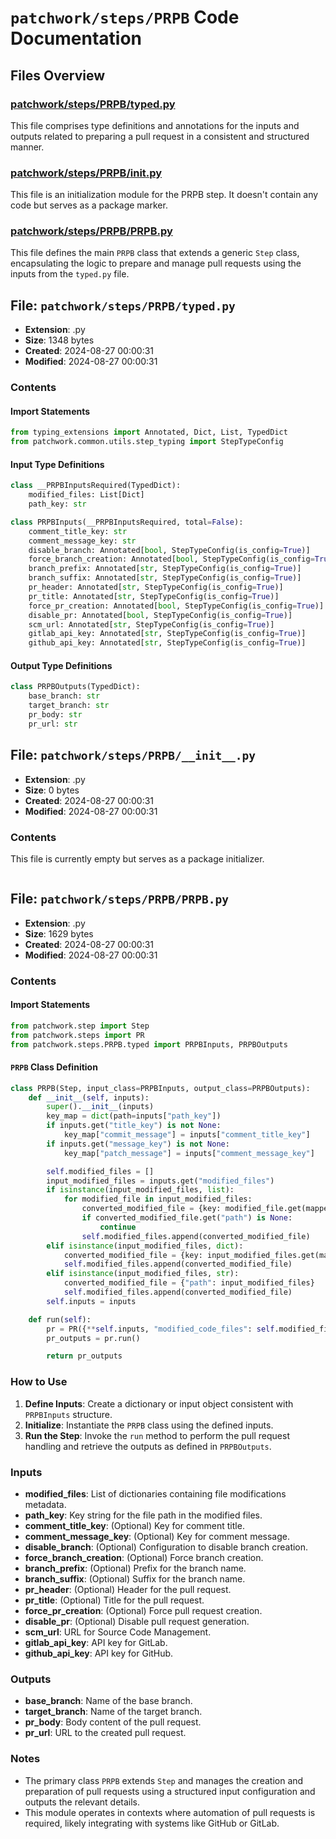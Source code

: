 # `patchwork/steps/PRPB` Code Documentation

## Files Overview

### [patchwork/steps/PRPB/typed.py](#patchworkstepsPRPBtyped.py)
This file comprises type definitions and annotations for the inputs and outputs related to preparing a pull request in a consistent and structured manner.

### [patchwork/steps/PRPB/__init__.py](#patchworkstepsPRPB__init__.py)
This file is an initialization module for the PRPB step. It doesn't contain any code but serves as a package marker.

### [patchwork/steps/PRPB/PRPB.py](#patchworkstepsPRPBPRPB.py)
This file defines the main `PRPB` class that extends a generic `Step` class, encapsulating the logic to prepare and manage pull requests using the inputs from the `typed.py` file.

## File: `patchwork/steps/PRPB/typed.py`

- **Extension**: .py
- **Size**: 1348 bytes
- **Created**: 2024-08-27 00:00:31
- **Modified**: 2024-08-27 00:00:31

### Contents

#### Import Statements
```python
from typing_extensions import Annotated, Dict, List, TypedDict
from patchwork.common.utils.step_typing import StepTypeConfig
```

#### Input Type Definitions
```python
class __PRPBInputsRequired(TypedDict):
    modified_files: List[Dict]
    path_key: str

class PRPBInputs(__PRPBInputsRequired, total=False):
    comment_title_key: str
    comment_message_key: str
    disable_branch: Annotated[bool, StepTypeConfig(is_config=True)]
    force_branch_creation: Annotated[bool, StepTypeConfig(is_config=True)]
    branch_prefix: Annotated[str, StepTypeConfig(is_config=True)]
    branch_suffix: Annotated[str, StepTypeConfig(is_config=True)]
    pr_header: Annotated[str, StepTypeConfig(is_config=True)]
    pr_title: Annotated[str, StepTypeConfig(is_config=True)]
    force_pr_creation: Annotated[bool, StepTypeConfig(is_config=True)]
    disable_pr: Annotated[bool, StepTypeConfig(is_config=True)]
    scm_url: Annotated[str, StepTypeConfig(is_config=True)]
    gitlab_api_key: Annotated[str, StepTypeConfig(is_config=True)]
    github_api_key: Annotated[str, StepTypeConfig(is_config=True)]
```

#### Output Type Definitions
```python
class PRPBOutputs(TypedDict):
    base_branch: str
    target_branch: str
    pr_body: str
    pr_url: str
```

## File: `patchwork/steps/PRPB/__init__.py`

- **Extension**: .py
- **Size**: 0 bytes
- **Created**: 2024-08-27 00:00:31
- **Modified**: 2024-08-27 00:00:31

### Contents

This file is currently empty but serves as a package initializer.

```python

```

## File: `patchwork/steps/PRPB/PRPB.py`

- **Extension**: .py
- **Size**: 1629 bytes
- **Created**: 2024-08-27 00:00:31
- **Modified**: 2024-08-27 00:00:31

### Contents

#### Import Statements
```python
from patchwork.step import Step
from patchwork.steps import PR
from patchwork.steps.PRPB.typed import PRPBInputs, PRPBOutputs
```

#### `PRPB` Class Definition
```python
class PRPB(Step, input_class=PRPBInputs, output_class=PRPBOutputs):
    def __init__(self, inputs):
        super().__init__(inputs)
        key_map = dict(path=inputs["path_key"])
        if inputs.get("title_key") is not None:
            key_map["commit_message"] = inputs["comment_title_key"]
        if inputs.get("message_key") is not None:
            key_map["patch_message"] = inputs["comment_message_key"]

        self.modified_files = []
        input_modified_files = inputs.get("modified_files")
        if isinstance(input_modified_files, list):
            for modified_file in input_modified_files:
                converted_modified_file = {key: modified_file.get(mapped_key) for key, mapped_key in key_map.items()}
                if converted_modified_file.get("path") is None:
                    continue
                self.modified_files.append(converted_modified_file)
        elif isinstance(input_modified_files, dict):
            converted_modified_file = {key: input_modified_files.get(mapped_key) for key, mapped_key in key_map.items()}
            self.modified_files.append(converted_modified_file)
        elif isinstance(input_modified_files, str):
            converted_modified_file = {"path": input_modified_files}
            self.modified_files.append(converted_modified_file)
        self.inputs = inputs

    def run(self):
        pr = PR({**self.inputs, "modified_code_files": self.modified_files})
        pr_outputs = pr.run()

        return pr_outputs
```

### How to Use

1. **Define Inputs**: Create a dictionary or input object consistent with `PRPBInputs` structure.
2. **Initialize**: Instantiate the `PRPB` class using the defined inputs.
3. **Run the Step**: Invoke the `run` method to perform the pull request handling and retrieve the outputs as defined in `PRPBOutputs`.

### Inputs

- **modified_files**: List of dictionaries containing file modifications metadata.
- **path_key**: Key string for the file path in the modified files.
- **comment_title_key**: (Optional) Key for comment title.
- **comment_message_key**: (Optional) Key for comment message.
- **disable_branch**: (Optional) Configuration to disable branch creation.
- **force_branch_creation**: (Optional) Force branch creation.
- **branch_prefix**: (Optional) Prefix for the branch name.
- **branch_suffix**: (Optional) Suffix for the branch name.
- **pr_header**: (Optional) Header for the pull request.
- **pr_title**: (Optional) Title for the pull request.
- **force_pr_creation**: (Optional) Force pull request creation.
- **disable_pr**: (Optional) Disable pull request generation.
- **scm_url**: URL for Source Code Management.
- **gitlab_api_key**: API key for GitLab.
- **github_api_key**: API key for GitHub.

### Outputs

- **base_branch**: Name of the base branch.
- **target_branch**: Name of the target branch.
- **pr_body**: Body content of the pull request.
- **pr_url**: URL to the created pull request.

### Notes

- The primary class `PRPB` extends `Step` and manages the creation and preparation of pull requests using a structured input configuration and outputs the relevant details.
- This module operates in contexts where automation of pull requests is required, likely integrating with systems like GitHub or GitLab.